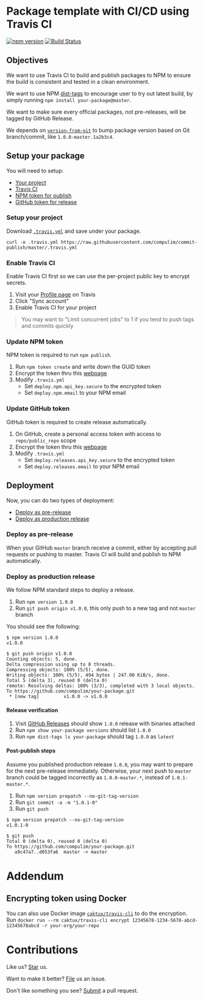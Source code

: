 # Package template with CI/CD using Travis CI

[![npm version](https://badge.fury.io/js/commit-publish-template.svg)](https://badge.fury.io/js/commit-publish-template) [![Build Status](https://travis-ci.org/compulim/commit-publish.svg?branch=master)](https://travis-ci.org/compulim/commit-publish)

## Objectives

We want to use Travis CI to build and publish packages to NPM to ensure the build is consistent and tested in a clean environment.

We want to use NPM [dist-tags](https://docs.npmjs.com/getting-started/using-tags) to encourage user to try out latest build, by simply running `npm install your-package@master`.

We want to make sure every official packages, not pre-releases, will be tagged by GitHub Release.

We depends on [`version-from-git`](https://npmjs.com/package/version-from-git) to bump package version based on Git branch/commit, like `1.0.0-master.1a2b3c4`.

## Setup your package

You will need to setup:

* [Your project](#setup-your-project)
* [Travis CI](#enable-travis-ci)
* [NPM token for publish](#update-npm-token)
* [GitHub token for release](#update-github-token)

### Setup your project

Download [`.travis.yml`](blob/master/.travis.yml) and save under your package.

```
curl -o .travis.yml https://raw.githubusercontent.com/compulim/commit-publish/master/.travis.yml
```

### Enable Travis CI

Enable Travis CI first so we can use the per-project public key to encrypt secrets.

1. Visit your [Profile page](https://travis-ci.org/profile) on Travis
2. Click "Sync account"
3. Enable Travis CI for your project

> You may want to "Limit concurrent jobs" to 1 if you tend to push tags and commits quickly

### Update NPM token

NPM token is required to run `npm publish`.

1. Run `npm token create` and write down the GUID token
2. Encrypt the token thru this [webpage](https://travis-encrypt.github.io/)
3. Modify `.travis.yml`
   * Set `deploy.npm.api_key.secure` to the encrypted token
   * Set `deploy.npm.email` to your NPM email

### Update GitHub token

GitHub token is required to create release automatically.

1. On GitHub, create a personal access token with access to `repo/public_repo` scope
2. Encrypt the token thru this [webpage](https://travis-encrypt.github.io/)
3. Modify `.travis.yml`
   * Set `deploy.releases.api_key.secure` to the encrypted token
   * Set `deploy.releases.email` to your NPM email

## Deployment

Now, you can do two types of deployment:

* [Deploy as pre-release](#deploy-as-pre-release)
* [Deploy as production release](#deploy-as-production-release)

### Deploy as pre-release

When your GitHub `master` branch receive a commit, either by accepting pull requests or pushing to master. Travis CI will build and publish to NPM automatically.

### Deploy as production release

We follow NPM standard steps to deploy a release.

1. Run `npm version 1.0.0`
2. Run `git push origin v1.0.0`, this only push to a new tag and not `master` branch

You should see the following:

```
$ npm version 1.0.0
v1.0.0

$ git push origin v1.0.0
Counting objects: 5, done.
Delta compression using up to 8 threads.
Compressing objects: 100% (5/5), done.
Writing objects: 100% (5/5), 494 bytes | 247.00 KiB/s, done.
Total 5 (delta 3), reused 0 (delta 0)
remote: Resolving deltas: 100% (3/3), completed with 3 local objects.
To https://github.com/compulim/your-package.git
 * [new tag]         v1.0.0 -> v1.0.0
```

#### Release verification

1. Visit [GitHub Releases](../../releases) should show `1.0.0` release with binaries attached
2. Run `npm show your-package versions` should list `1.0.0`
3. Run `npm dist-tags ls your-package` should tag `1.0.0` as `latest`

#### Post-publish steps

Assume you published production release `1.0.0`, you may want to prepare for the next pre-release immediately. Otherwise, your next push to `master` branch could be tagged incorrectly as `1.0.0-master.*`, instead of `1.0.1-master.*`.

1. Run `npm version prepatch --no-git-tag-version`
2. Run `git commit -a -m "1.0.1-0"`
3. Run `git push`

```
$ npm version prepatch --no-git-tag-version
v1.0.1-0

$ git push
Total 0 (delta 0), reused 0 (delta 0)
To https://github.com/compulim/your-package.git
   a9c47a7..d053fa6  master -> master
```

# Addendum

## Encrypting token using Docker

You can also use Docker image [`caktux/travis-cli`](https://hub.docker.com/r/caktux/travis-cli/) to do the encryption. Run `docker run --rm caktux/travis-cli encrypt 12345678-1234-5678-abcd-12345678abcd -r your-org/your-repo`

# Contributions

Like us? [Star](https://github.com/compulim/commit-publish/stargazers) us.

Want to make it better? [File](https://github.com/compulim/commit-publish/issues) us an issue.

Don't like something you see? [Submit](https://github.com/compulim/commit-publish/pulls) a pull request.
